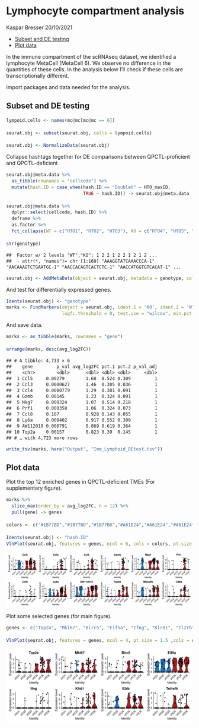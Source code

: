 Lymphocyte compartment analysis
================
Kaspar Bresser
20/10/2021

-   [Subset and DE testing](#subset-and-de-testing)
-   [Plot data](#plot-data)

In the immune compartment of the scRNAseq dataset, we identified a
lymphocyte MetaCell (MetaCell 6). We observe no difference in the
quantities of these cells. In the analysis below I’ll check if these
cells are transcriptionally different.

Import packages and data needed for the analysis.

## Subset and DE testing

``` r
lympoid.cells <- names(mc@mc[mc@mc == 6])

seurat.obj <- subset(seurat.obj, cells = lympoid.cells)

seurat.obj <- NormalizeData(seurat.obj)
```

Collapse hashtags together for DE comparisons between QPCTL-proficient
and QPCTL-deficient

``` r
seurat.obj@meta.data %>% 
  as_tibble(rownames = "cellcode") %>% 
  mutate(hash.ID = case_when(hash.ID == "Doublet" ~ HTO_maxID,
                             TRUE ~ hash.ID)) -> seurat.obj@meta.data

seurat.obj@meta.data %>% 
  dplyr::select(cellcode, hash.ID) %>% 
  deframe %>% 
  as.factor %>% 
  fct_collapse(WT = c("HTO1", "HTO2", "HTO3"), KO = c("HTO4", "HTO5", "HTO6")) -> genotype

str(genotype)
```

    ##  Factor w/ 2 levels "WT","KO": 1 2 2 1 2 2 1 2 1 2 ...
    ##  - attr(*, "names")= chr [1:160] "AAAGGTATCAAACCCA-1" "AACAAAGTCTGAATGC-1" "AACCACAGTCACTCTC-1" "AACCATGGTGTCACAT-1" ...

``` r
seurat.obj <- AddMetaData(object = seurat.obj, metadata = genotype, col.name = "genotype")
```

And test for differentially expressed genes.

``` r
Idents(seurat.obj) <- "genotype"
marks <- FindMarkers(object = seurat.obj, ident.1 = 'KO', ident.2 = 'WT', 
                     logfc.threshold = 0, test.use = "wilcox", min.pct = 0.1, slot = "counts")
```

And save data.

``` r
marks <- as_tibble(marks, rownames = "gene")

arrange(marks, desc(avg_log2FC))
```

    ## # A tibble: 4,733 × 6
    ##    gene         p_val avg_log2FC pct.1 pct.2 p_val_adj
    ##    <chr>        <dbl>      <dbl> <dbl> <dbl>     <dbl>
    ##  1 Ccl5     0.00279        1.68  0.524 0.309         1
    ##  2 Ccl3     0.0000627      1.46  0.305 0.036         1
    ##  3 Ccl4     0.0000779      1.29  0.381 0.091         1
    ##  4 Gzmb     0.00145        1.23  0.324 0.091         1
    ##  5 Nkg7     0.000324       1.07  0.514 0.218         1
    ##  6 Prf1     0.000358       1.06  0.324 0.073         1
    ##  7 Ccl8     0.107          0.928 0.143 0.055         1
    ##  8 Ly6a     0.000402       0.917 0.552 0.309         1
    ##  9 AW112010 0.000791       0.869 0.619 0.364         1
    ## 10 Top2a    0.00157        0.823 0.39  0.145         1
    ## # … with 4,723 more rows

``` r
write_tsv(marks, here("Output", "Imm_Lymphoid_DEtest.tsv"))
```

## Plot data

Plot the top 12 enriched genes in QPCTL-deficient TMEs (For
supplementary figure).

``` r
marks %>% 
  slice_max(order_by = avg_log2FC, n = 12) %>% 
  pull(gene) -> genes

colors <- c("#1B77BD","#1B77BD","#1B77BD","#A61E24","#A61E24","#A61E24")

Idents(seurat.obj) <- "hash.ID"
VlnPlot(seurat.obj, features = genes, ncol = 6, cols = colors, pt.size = 1.5)
```

<img src="5-Lymphocyte_analysis_files/figure-gfm/unnamed-chunk-1-1.png" style="display: block; margin: auto;" />

Plot some selected genes (for main figure).

``` r
genes <- c("Top2a", "Mki67", "Birc5", "Eif5a", "Ifng", "Klrd1", "Il2rb", "Tnfrsf9")

VlnPlot(seurat.obj, features = genes, ncol = 4, pt.size = 1.5 ,cols = colors)
```

<img src="5-Lymphocyte_analysis_files/figure-gfm/unnamed-chunk-2-1.png" style="display: block; margin: auto;" />
